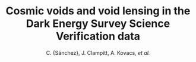 ---
no: "21"
title: "Cosmic voids and void lensing in the Dark Energy Survey Science Verification data"
arxiv_link: "https://arxiv.org/abs/1605.03982"
arxiv_id: "1605.03982"
author: "C. {S&aacute;nchez}, J. Clampitt, A. Kovacs, <em>et al.</em>"
reviewed: True
journal: "MNRAS, 465, 746 (2017)"
---